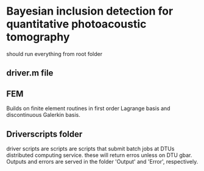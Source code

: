 # Bayesian inclusion detection for quantitative photoacoustic tomography

 should run everything from root folder

## driver.m file

## FEM
Builds on finite element routines in first order Lagrange basis and discontinuous Galerkin basis. 

## Driverscripts folder
driver scripts are scripts are scripts that submit batch jobs at DTUs distributed computing service. these will return erros unless on DTU gbar. Outputs and errors are served in the folder 'Output' and 'Error', respectively.
